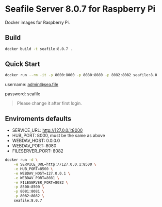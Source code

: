 # Seafile Server 8.0.7 for Raspberry Pi
Docker images for Raspberry Pi.

## Build
```bash
docker build -t seafile:8.0.7 .
```

## Quick Start
```bash
docker run --rm -it -p 8000:8000 -p 8080:8080 -p 8082:8082 seafile:8.0.7
```

username: admin@sea.file

password: seafile
> Please change it after first login.

## Enviroments defaults
- SERVICE_URL: http://127.0.0.1:8000
- HUB_PORT: 8000, must be the same as above
- WEBDAV_HOST: 0.0.0.0
- WEBDAV_PORT: 8080
- FILESERVER_PORT: 8082

```bash
docker run -d \
    -e SERVICE_URL=http://127.0.0.1:8500 \
    -e HUB_PORT=8500 \
    -e WEBDAV_HOST=127.0.0.1 \
    -e WEBDAV_PORT=8081 \
    -e FILESERVER_PORT=8082 \
    -p 8500:8500 \
    -p 8081:8081 \
    -p 8082:8082 \
    seafile:8.0.7
```


